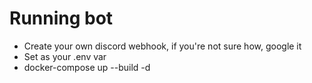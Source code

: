 # Running bot

- Create your own discord webhook, if you're not sure how, google it
- Set as your .env var
- docker-compose up --build -d